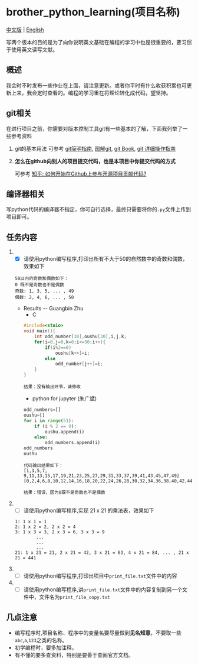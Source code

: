 # brother_python_learning(项目名称)
[中文版](README_CN.md) | [English](README.md)

写两个版本的目的是为了向你说明英文基础在编程的学习中也是很重要的，要习惯于使用英文读写文献。
## 概述
我会时不时发布一些作业在上面，请注意更新。或者你平时有什么收获积累也可更新上来，我会定时查看的。编程的学习重在将理论转化成代码，望坚持。

## git相关
在进行项目之前，你需要对版本控制工具git有一些基本的了解，下面我列举了一些参考资料

1. git的基本用法
可参考
    [git简明指南](http://rogerdudler.github.io/git-guide/index.zh.html),
    [图解git](http://marklodato.github.io/visual-git-guide/index-zh-cn.html?no-svg#conventions),
    [git Book](https://git-scm.com/book/zh/v2),
    [git 详细操作指南](https://juejin.im/post/58c7a4cf61ff4b005da83c42)

2. **怎么在github向别人的项目提交代码，也是本项目中你提交代码的方式**

    可参考
    [知乎: 如何开始在Github上参与开源项目贡献代码?](https://www.zhihu.com/question/39721968)

## 编译器相关
写python代码的编译器不指定，你可自行选择，最终只需要将你的`.py`文件上传到项目即可。
## 任务内容
1. - [x] 请使用python编写程序,打印出所有不大于50的自然数中的奇数和偶数，效果如下
    ```
    50以内的奇数和偶数如下：
    0 既不是奇数也不是偶数
    奇数: 1, 3, 5, ... , 49
    偶数: 2, 4, 6, ... , 50
    ```
    * Results -- Guangbin Zhu
        * C 
        ```C
        #include<stuio>
        void main(){
            int odd_number[30],oushu[30],i,j,k;
            for(i=0,j=0,k=0;i<=50;i++){
                if(i%2==0)
                    oushu[k++]=i;
                else
                    odd_number[j++]=i;
            }
        }
        ```
        ```
        结果：没有输出环节，请修改
        ```
        * python for jupyter (朱广斌)
        ```python
        odd_numbers=[]
        oushu=[]
        for i in range(51):
            if (i % 2 == 0):
                oushu.append(i)
            else:
                odd_numbers.append(i)    
        odd_numbers
        oushu
        ```
        ```
        代码输出结果如下：
        [1,3,5,7, 9,11,13,15,17,19,21,23,25,27,29,31,33,37,39,41,43,45,47,49]
        [0,2,4,6,8,10,12,14,16,18,20,22,24,26,28,30,32,34,36,38,40,42,44,46,48,50]
        ```
        ```
        结果：错误，因为0既不是奇数也不是偶数
        ```
2. - [ ] 请使用python编写程序,实现 21 x 21 的乘法表，效果如下
    ```
    1: 1 x 1 = 1
    2: 1 x 2 = 2, 2 x 2 = 4
    3: 1 x 3 = 3, 2 x 3 = 6, 3 x 3 = 9
            ...
            ...
            ...
    21: 1 x 21 = 21, 2 x 21 = 42, 3 x 21 = 63, 4 x 21 = 84, ... , 21 x 21 = 441 
    ```
3. - [ ] 请使用python编写程序,打印出项目中`print_file.txt`文件中的内容
4. - [ ] 请使用python编写程序,讲`print_file.txt`文件中的内容复制到另一个文件中，文件名为`print_file_copy.txt`
## 几点注意
* 编写程序时,项目名称、程序中的变量名要尽量做到**见名知意**，不要取一些`abc`,`a`,`123`之类的名称。
* 初学编程时，要多加注释。
* 有不懂的要多查资料，特别是要善于查阅官方文档。

